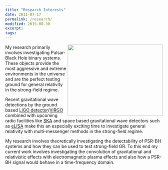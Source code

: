 ```yaml
---
title: "Research Interests"
date: 2011-07-17
permalink: /research/
modified: 2015-08-30
excerpt:
tags:
---
```


<img src="https://www.elisascience.org/files/imagecache/fullview/images/emri.jpg" align="right" style="width:304px;height:228px;">

My research primarily involves investigating Pulsar-Black Hole binary systems. These objects provide the most aggressive and extreme environments in the universe and are the perfect testing ground for general relativity in the strong-field regime.

Recent gravitational wave detections by the ground based [LIGO detector](https://www.ligo.caltech.edu)/[VIRGO](http://public.virgo-gw.eu/language/en/) combined with upcoming radio facilities like [SKA](https://www.skatelescope.org) and space based gravitational wave detectors such as [eLISA](https://www.youtube.com/watch?v=8tZOX7bBkvE) make this an especially exciting time to investigate general relativity with multi-messenger methods in the strong-field regime.

My research involves theoretically investigating the detectability of PSR-BH systems and how they can be used to test strong-field GR. To this end my current work involves investigating the convolution of gravitational and relativistic effects with electromagnetic plasma effects and also how a PSR-BH signal would behave in a time-frequency domain.
